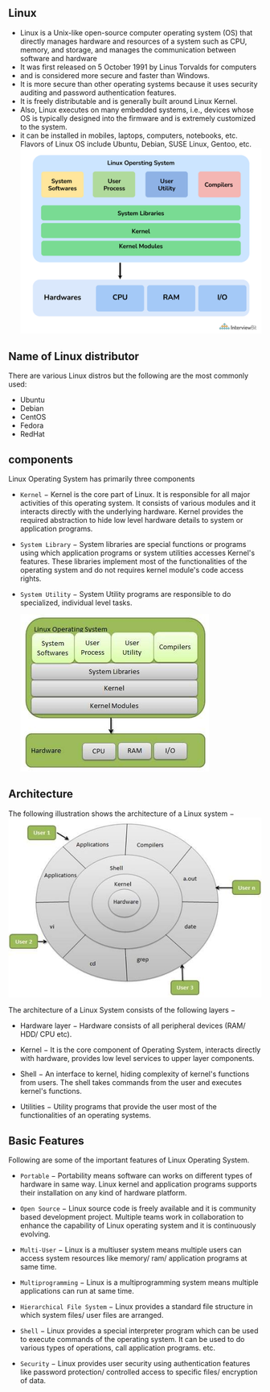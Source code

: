 ## Linux
- Linux is a Unix-like open-source computer operating system (OS) that directly manages hardware and resources of a system such as CPU, memory, and storage, and manages the communication between software and hardware
- It was first released on 5 October 1991 by Linus Torvalds for computers
- and is considered more secure and faster than Windows.
- It is more secure than other operating systems because it uses security auditing and password authentication features.
- It is freely distributable and is generally built around Linux Kernel.
- Also, Linux executes on many embedded systems, i.e., devices whose OS is typically designed into the firmware and is extremely customized to the system.
- it can be installed in mobiles, laptops, computers, notebooks, etc. Flavors of Linux OS include Ubuntu, Debian, SUSE Linux, Gentoo, etc. 
![](image/linux_os.png) 

## Name of Linux distributor
There are various Linux distros but the following are the most commonly used:
- Ubuntu
- Debian
- CentOS
- Fedora
- RedHat

## components
Linux Operating System has primarily three components

- `Kernel` − Kernel is the core part of Linux. It is responsible for all major activities of this operating system. It consists of various modules and it interacts directly with the underlying hardware. Kernel provides the required abstraction to hide low level hardware details to system or application programs.

- `System Library` − System libraries are special functions or programs using which application programs or system utilities accesses Kernel's features. These libraries implement most of the functionalities of the operating system and do not requires kernel module's code access rights.

- `System Utility` − System Utility programs are responsible to do specialized, individual level tasks.
    
   ![](image/linux_os.jpg)

## Architecture

The following illustration shows the architecture of a Linux system −
![](image/linux_architecture%20(1).jpg)

The architecture of a Linux System consists of the following layers −

- Hardware layer − Hardware consists of all peripheral devices (RAM/ HDD/ CPU etc).

- Kernel − It is the core component of Operating System, interacts directly with hardware, provides low level services to upper layer components.

- Shell − An interface to kernel, hiding complexity of kernel's functions from users. The shell takes commands from the user and executes kernel's functions.

- Utilities − Utility programs that provide the user most of the functionalities of an operating systems.

## Basic Features
Following are some of the important features of Linux Operating System.

- `Portable` − Portability means software can works on different types of hardware in same way. Linux kernel and application programs supports their installation on any kind of hardware platform.

- `Open Source` − Linux source code is freely available and it is community based development project. Multiple teams work in collaboration to enhance the capability of Linux operating system and it is continuously evolving.

- `Multi-User` − Linux is a multiuser system means multiple users can access system resources like memory/ ram/ application programs at same time.

- `Multiprogramming` − Linux is a multiprogramming system means multiple applications can run at same time.

- `Hierarchical File System` − Linux provides a standard file structure in which system files/ user files are arranged.

- `Shell` − Linux provides a special interpreter program which can be used to execute commands of the operating system. It can be used to do various types of operations, call application programs. etc.

- `Security` − Linux provides user security using authentication features like password protection/ controlled access to specific files/ encryption of data.

